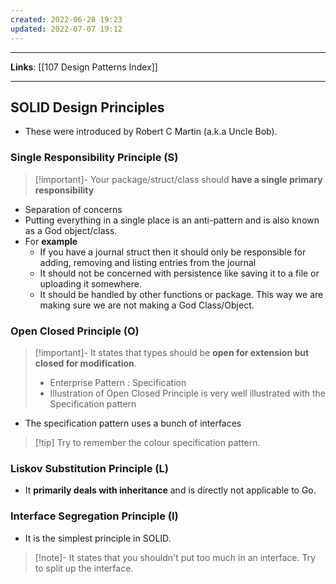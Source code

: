```yaml
---
created: 2022-06-28 19:23
updated: 2022-07-07 19:12
---
```

---
**Links**: [[107 Design Patterns Index]]

---
## SOLID Design Principles
- These were introduced by Robert C Martin (a.k.a Uncle Bob).

### Single Responsibility Principle (S)
> [!important]- Your package/struct/class should **have a single primary responsibility**

- Separation of concerns
- Putting everything in a single place is an anti-pattern and is also known as a God object/class.
- For **example** 
	- If you have a journal struct then it should only be responsible for adding, removing and listing entries from the journal
	- It should not be concerned with persistence like saving it to a file or uploading it somewhere. 
	- It should be handled by other functions or package. This way we are making sure we are not making a God Class/Object.

### Open Closed Principle (O)
> [!important]- It states that types should be **open for extension but closed for modification**. 
> - Enterprise Pattern : Specification
> - Illustration of Open Closed Principle is very well illustrated with the Specification pattern

- The specification pattern uses a bunch of interfaces

> [!tip] Try to remember the colour specification pattern.

### Liskov Substitution Principle (L)
- It **primarily deals with inheritance** and is directly not applicable to Go.

### Interface Segregation Principle (I)
- It is the simplest principle in SOLID.

> [!note]- It states that you shouldn't put too much in an interface.
> Try to split up the interface.